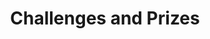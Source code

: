 ---
# This topic lives at
# https://digital.gov/topics/challenges

slug: "challenges"

# Topic Title
title: "Challenges and Prizes"

# description — keep it short and clear
summary: "Types of challenges–ideation, software and apps, creative and tech–and the platforms and tools for success."


# Weight
weight: 2

# For more information on managing topics,
# see https://github.com/GSA/digitalgov.gov/wiki
---